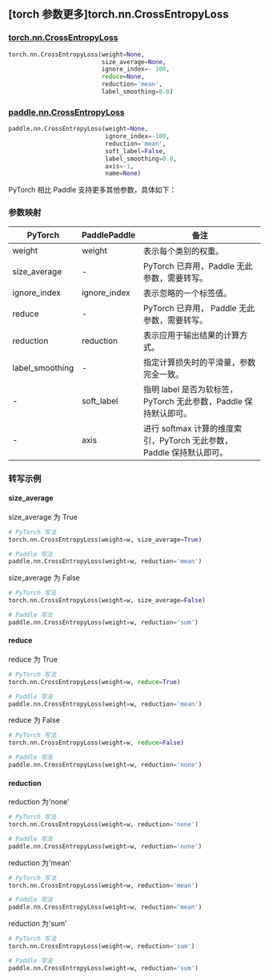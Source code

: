 ## [torch 参数更多]torch.nn.CrossEntropyLoss
### [torch.nn.CrossEntropyLoss](https://pytorch.org/docs/stable/generated/torch.nn.CrossEntropyLoss.html#torch.nn.CrossEntropyLoss)

```python
torch.nn.CrossEntropyLoss(weight=None,
                          size_average=None,
                          ignore_index=- 100,
                          reduce=None,
                          reduction='mean',
                          label_smoothing=0.0)
```

### [paddle.nn.CrossEntropyLoss](https://www.paddlepaddle.org.cn/documentation/docs/zh/develop/api/paddle/nn/CrossEntropyLoss_cn.html#crossentropyloss)

```python
paddle.nn.CrossEntropyLoss(weight=None,
                           ignore_index=-100,
                           reduction='mean',
                           soft_label=False,
                           label_smoothing=0.0,
                           axis=-1,
                           name=None)
```

PyTorch 相比 Paddle 支持更多其他参数，具体如下：

### 参数映射

| PyTorch       | PaddlePaddle | 备注                                                   |
| ------------- | ------------ | ------------------------------------------------------ |
| weight  | weight           | 表示每个类别的权重。  |
| size_average | -            | PyTorch 已弃用，Paddle 无此参数，需要转写。|
| ignore_index  | ignore_index            | 表示忽略的一个标签值。  |
| reduce       | -            | PyTorch 已弃用， Paddle 无此参数，需要转写。  |
| reduction  | reduction            | 表示应用于输出结果的计算方式。  |
| label_smoothing | -            | 指定计算损失时的平滑量，参数完全一致。  |
| -             | soft_label  | 指明 label 是否为软标签，PyTorch 无此参数，Paddle 保持默认即可。  |
| -             | axis       | 进行 softmax 计算的维度索引，PyTorch 无此参数，Paddle 保持默认即可。   |

### 转写示例
#### size_average
size_average 为 True
```python
# PyTorch 写法
torch.nn.CrossEntropyLoss(weight=w, size_average=True)

# Paddle 写法
paddle.nn.CrossEntropyLoss(weight=w, reduction='mean')
```

size_average 为 False
```python
# PyTorch 写法
torch.nn.CrossEntropyLoss(weight=w, size_average=False)

# Paddle 写法
paddle.nn.CrossEntropyLoss(weight=w, reduction='sum')
```

#### reduce
reduce 为 True
```python
# PyTorch 写法
torch.nn.CrossEntropyLoss(weight=w, reduce=True)

# Paddle 写法
paddle.nn.CrossEntropyLoss(weight=w, reduction='mean')
```

reduce 为 False
```python
# PyTorch 写法
torch.nn.CrossEntropyLoss(weight=w, reduce=False)

# Paddle 写法
paddle.nn.CrossEntropyLoss(weight=w, reduction='none')
```

#### reduction
reduction 为'none'
```python
# PyTorch 写法
torch.nn.CrossEntropyLoss(weight=w, reduction='none')

# Paddle 写法
paddle.nn.CrossEntropyLoss(weight=w, reduction='none')
```

reduction 为'mean'
```python
# PyTorch 写法
torch.nn.CrossEntropyLoss(weight=w, reduction='mean')

# Paddle 写法
paddle.nn.CrossEntropyLoss(weight=w, reduction='mean')
```

reduction 为'sum'
```python
# PyTorch 写法
torch.nn.CrossEntropyLoss(weight=w, reduction='sum')

# Paddle 写法
paddle.nn.CrossEntropyLoss(weight=w, reduction='sum')
```
